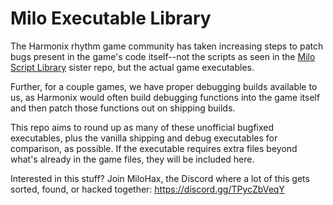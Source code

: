# Milo Executable Library
The Harmonix rhythm game community has taken increasing steps to patch bugs present in the game's code itself--not the scripts as seen in the [Milo Script Library](https://github.com/mariteaux/milo-script-library) sister repo, but the actual game executables.

Further, for a couple games, we have proper debugging builds available to us, as Harmonix would often build debugging functions into the game itself and then patch those functions out on shipping builds.

This repo aims to round up as many of these unofficial bugfixed executables, plus the vanilla shipping and debug executables for comparison, as possible. If the executable requires extra files beyond what's already in the game files, they will be included here.

Interested in this stuff? Join MiloHax, the Discord where a lot of this gets sorted, found, or hacked together: https://discord.gg/TPycZbVeqY